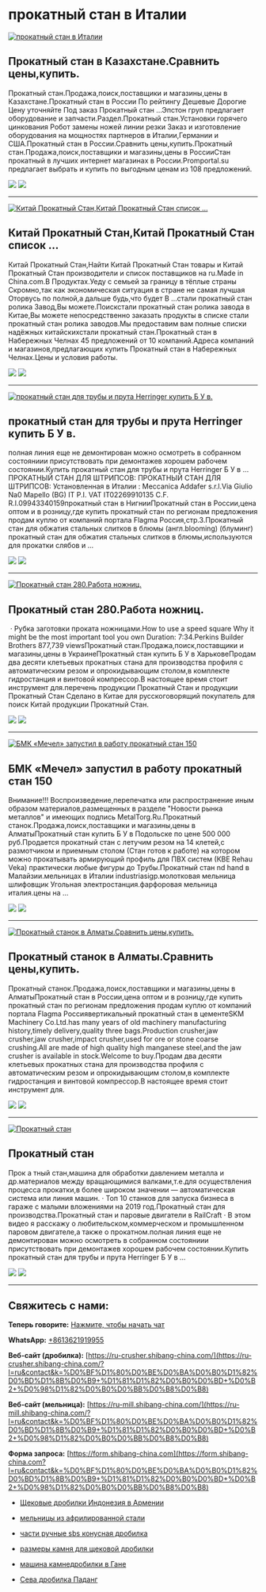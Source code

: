 # прокатный стан в Италии

<a href="https://swt.shibang-china.com/?l=ru&img&k=%D0%BF%D1%80%D0%BE%D0%BA%D0%B0%D1%82%D0%BD%D1%8B%D0%B9+%D1%81%D1%82%D0%B0%D0%BD+%D0%B2+%D0%98%D1%82%D0%B0%D0%BB%D0%B8%D0%B8" target="_blank">![прокатный стан в Италии](http://static.shibang-china.com/all-800x300/518.jpg)</a>

## Прокатный стан в Казахстане.Сравнить цены,купить.
Прокатный стан.Продажа,поиск,поставщики и магазины,цены в Казахстане.Прокатный стан в России По рейтингу Дешевые Дорогие Цену уточняйте Под заказ Прокатный стан …Эпстон груп предлагает оборудование и запчасти.Раздел.Прокатный стан.Установки горячего цинкования Робот замены ножей линии резки Заказ и изготовление оборудования на мощностях партнеров в Италии,Германии и США.Прокатный стан в России.Сравнить цены,купить.Прокатный стан.Продажа,поиск,поставщики и магазины,цены в РоссииСтан прокатный в лучших интернет магазинах в России.Promportal.su предлагает выбрать и купить по выгодным ценам из 108 предложений.


<a href="https://whatsapp.shibangsoft.com/WhatsApp.php" target="_blank" title="WhatsApp">![](http://static.shibang-china.com/icon/whatsapp.png)</a> <a href="https://swt.shibang-china.com/?l=ru&icon&k=%D0%BF%D1%80%D0%BE%D0%BA%D0%B0%D1%82%D0%BD%D1%8B%D0%B9+%D1%81%D1%82%D0%B0%D0%BD+%D0%B2+%D0%98%D1%82%D0%B0%D0%BB%D0%B8%D0%B8" target="_blank">![](http://static.shibang-china.com/icon/chat-ru.png)</a>

---

<a href="https://swt.shibang-china.com/?l=ru&img&k=%D0%BF%D1%80%D0%BE%D0%BA%D0%B0%D1%82%D0%BD%D1%8B%D0%B9+%D1%81%D1%82%D0%B0%D0%BD+%D0%B2+%D0%98%D1%82%D0%B0%D0%BB%D0%B8%D0%B8" target="_blank">![Китай Прокатный Стан,Китай Прокатный Стан список …](http://static.shibang-china.com/all-800x300/66.jpg)</a>

## Китай Прокатный Стан,Китай Прокатный Стан список …
Китай Прокатный Стан,Найти Китай Прокатный Стан товары и Китай Прокатный Стан производители и список поставщиков на ru.Made in China.com.В Продуктах.Уеду с семьей за границу в тёплые страны Скромно,так как экономическая ситуация в стране не самая лучшая Оторвусь по полной,а дальше будь,что будет В …стали прокатный стан ролика Завод,Вы можете.Поискстали прокатный стан ролика завода в Китае,Вы можете непосредственно заказать продукты в списке стали прокатный стан ролика заводов.Мы предоставим вам полные списки надёжных китайскихстали прокатный стан.Прокатный стан в Набережных Челнах 45 предложений от 10 компаний.Адреса компаний и магазинов,предлагающих купить Прокатный стан в Набережных Челнах.Цены и условия работы.


<a href="https://whatsapp.shibangsoft.com/WhatsApp.php" target="_blank" title="WhatsApp">![](http://static.shibang-china.com/icon/whatsapp.png)</a> <a href="https://swt.shibang-china.com/?l=ru&icon&k=%D0%BF%D1%80%D0%BE%D0%BA%D0%B0%D1%82%D0%BD%D1%8B%D0%B9+%D1%81%D1%82%D0%B0%D0%BD+%D0%B2+%D0%98%D1%82%D0%B0%D0%BB%D0%B8%D0%B8" target="_blank">![](http://static.shibang-china.com/icon/chat-ru.png)</a>

---

<a href="https://swt.shibang-china.com/?l=ru&img&k=%D0%BF%D1%80%D0%BE%D0%BA%D0%B0%D1%82%D0%BD%D1%8B%D0%B9+%D1%81%D1%82%D0%B0%D0%BD+%D0%B2+%D0%98%D1%82%D0%B0%D0%BB%D0%B8%D0%B8" target="_blank">![прокатный стан для трубы и прута Herringer купить Б У в.](http://static.shibang-china.com/all-800x300/843.jpg)</a>

## прокатный стан для трубы и прута Herringer купить Б У в.
полная линия еще не демонтирован можно осмотреть в собранном состояниии присутствовать при демонтажев хорошем рабочем состоянии.Купить прокатный стан для трубы и прута Herringer Б У в …ПРОКАТНЫЙ СТАН ДЛЯ ШТРИПСОВ: ПРОКАТНЫЙ СТАН ДЛЯ ШТРИПСОВ: Установленная в Италии : Meccanica Addafer s.r.l.Via Giulio Na0 Mapello (BG) IT P.I. VAT IT02269910135 C.F. R.I.09943340159прокатный стан в НигнииПрокатный стан в России,цена оптом и в розницу,где купить прокатный стан по регионам предложения продам куплю от компаний портала Flagma Россия,стр.3.Прокатный стан для обжатия стальных слитков в блюмы (англ.blooming) (блуминг) прокатный стан для обжатия стальных слитков в блюмы,используются для прокатки слябов и …


<a href="https://whatsapp.shibangsoft.com/WhatsApp.php" target="_blank" title="WhatsApp">![](http://static.shibang-china.com/icon/whatsapp.png)</a> <a href="https://swt.shibang-china.com/?l=ru&icon&k=%D0%BF%D1%80%D0%BE%D0%BA%D0%B0%D1%82%D0%BD%D1%8B%D0%B9+%D1%81%D1%82%D0%B0%D0%BD+%D0%B2+%D0%98%D1%82%D0%B0%D0%BB%D0%B8%D0%B8" target="_blank">![](http://static.shibang-china.com/icon/chat-ru.png)</a>

---

<a href="https://swt.shibang-china.com/?l=ru&img&k=%D0%BF%D1%80%D0%BE%D0%BA%D0%B0%D1%82%D0%BD%D1%8B%D0%B9+%D1%81%D1%82%D0%B0%D0%BD+%D0%B2+%D0%98%D1%82%D0%B0%D0%BB%D0%B8%D0%B8" target="_blank">![Прокатный стан 280.Работа ножниц.](http://static.shibang-china.com/all-800x300/54.jpg)</a>

## Прокатный стан 280.Работа ножниц.
&nbsp;&#0183;&#32;Рубка заготовки проката ножницами.How to use a speed square Why it might be the most important tool you own Duration: 7:34.Perkins Builder Brothers 877,739 viewsПрокатный стан.Продажа,поиск,поставщики и магазины,цены в УкраинеПрокатный стан купить Б У в ХарьковеПродам два десяти клетьевых прокатных стана для производства профиля с автоматическим резом и опрокидывающим столом,в комплекте гидростанция и винтовой компрессор.В настоящее время стоит инструмент для.перечень продукции Прокатный Стан и продукции Прокатный Стан Сделано в Китае для русскоговорящий покупатель для поиск Китай продукции Прокатный Стан.


<a href="https://whatsapp.shibangsoft.com/WhatsApp.php" target="_blank" title="WhatsApp">![](http://static.shibang-china.com/icon/whatsapp.png)</a> <a href="https://swt.shibang-china.com/?l=ru&icon&k=%D0%BF%D1%80%D0%BE%D0%BA%D0%B0%D1%82%D0%BD%D1%8B%D0%B9+%D1%81%D1%82%D0%B0%D0%BD+%D0%B2+%D0%98%D1%82%D0%B0%D0%BB%D0%B8%D0%B8" target="_blank">![](http://static.shibang-china.com/icon/chat-ru.png)</a>

---

<a href="https://swt.shibang-china.com/?l=ru&img&k=%D0%BF%D1%80%D0%BE%D0%BA%D0%B0%D1%82%D0%BD%D1%8B%D0%B9+%D1%81%D1%82%D0%B0%D0%BD+%D0%B2+%D0%98%D1%82%D0%B0%D0%BB%D0%B8%D0%B8" target="_blank">![БМК &#171;Мечел&#187; запустил в работу прокатный стан 150](http://static.shibang-china.com/all-800x300/113.jpg)</a>

## БМК &#171;Мечел&#187; запустил в работу прокатный стан 150
Внимание!!! Воспроизведение,перепечатка или распространение иным образом материалов,размещенных в разделе &quot;Новости рынка металлов&quot; и имеющих подпись MetalTorg.Ru.Прокатный станок.Продажа,поиск,поставщики и магазины,цены в АлматыПрокатный стан купить Б У в Подольске по цене 500 000 руб.Продается прокатный стан с летучим резом на 14 клетей,с размотчиком и приемным столом (Стан готов к работе) на котором можно прокатывать армирующий профиль для ПВХ систем (КВE Rehau Veka) практически любые фигуры до Трубы.Прокатный стан nd hand в Малайзии.мельницах в Италии industriasigp.молотковая мельница шлифовщик Угольная электростанция.фарфоровая мельница италия.цены на …


<a href="https://whatsapp.shibangsoft.com/WhatsApp.php" target="_blank" title="WhatsApp">![](http://static.shibang-china.com/icon/whatsapp.png)</a> <a href="https://swt.shibang-china.com/?l=ru&icon&k=%D0%BF%D1%80%D0%BE%D0%BA%D0%B0%D1%82%D0%BD%D1%8B%D0%B9+%D1%81%D1%82%D0%B0%D0%BD+%D0%B2+%D0%98%D1%82%D0%B0%D0%BB%D0%B8%D0%B8" target="_blank">![](http://static.shibang-china.com/icon/chat-ru.png)</a>

---

<a href="https://swt.shibang-china.com/?l=ru&img&k=%D0%BF%D1%80%D0%BE%D0%BA%D0%B0%D1%82%D0%BD%D1%8B%D0%B9+%D1%81%D1%82%D0%B0%D0%BD+%D0%B2+%D0%98%D1%82%D0%B0%D0%BB%D0%B8%D0%B8" target="_blank">![Прокатный станок в Алматы.Сравнить цены,купить.](http://static.shibang-china.com/all-800x300/632.jpg)</a>

## Прокатный станок в Алматы.Сравнить цены,купить.
Прокатный станок.Продажа,поиск,поставщики и магазины,цены в АлматыПрокатный стан в России,цена оптом и в розницу,где купить прокатный стан по регионам предложения продам куплю от компаний портала Flagma Россиявертикальный прокатный стан в цементеSKM Machinery Co.Ltd.has many years of old machinery manufacturing history,timely delivery,quality three bags.Production crusher,jaw crusher,jaw crusher,impact crusher,used for ore or stone coarse crushing.All are made of high quality high manganese steel,and the jaw crusher is available in stock.Welcome to buy.Продам два десяти клетьевых прокатных стана для производства профиля с автоматическим резом и опрокидывающим столом,в комплекте гидростанция и винтовой компрессор.В настоящее время стоит инструмент для.


<a href="https://whatsapp.shibangsoft.com/WhatsApp.php" target="_blank" title="WhatsApp">![](http://static.shibang-china.com/icon/whatsapp.png)</a> <a href="https://swt.shibang-china.com/?l=ru&icon&k=%D0%BF%D1%80%D0%BE%D0%BA%D0%B0%D1%82%D0%BD%D1%8B%D0%B9+%D1%81%D1%82%D0%B0%D0%BD+%D0%B2+%D0%98%D1%82%D0%B0%D0%BB%D0%B8%D0%B8" target="_blank">![](http://static.shibang-china.com/icon/chat-ru.png)</a>

---

<a href="https://swt.shibang-china.com/?l=ru&img&k=%D0%BF%D1%80%D0%BE%D0%BA%D0%B0%D1%82%D0%BD%D1%8B%D0%B9+%D1%81%D1%82%D0%B0%D0%BD+%D0%B2+%D0%98%D1%82%D0%B0%D0%BB%D0%B8%D0%B8" target="_blank">![Прокатный стан](http://static.shibang-china.com/all-800x300/1449.jpg)</a>

## Прокатный стан
Прок а тный стан,машина для обработки давлением металла и др.материалов между вращающимися валками,т.е.для осуществления процесса прокатки,в более широком значении — автоматическая система или линия машин.&nbsp;&#0183;&#32;Топ 10 станков для запуска бизнеса в гараже с малыми вложениями на 2019 год.Прокатный стан для производства.Прокатный стан и паровые двигатели в RailCraft&nbsp;&#0183;&#32;В этом видео я расскажу о любительском,коммерческом и промышленном паровом двигателе,а также о прокатном.полная линия еще не демонтирован можно осмотреть в собранном состояниии присутствовать при демонтажев хорошем рабочем состоянии.Купить прокатный стан для трубы и прута Herringer Б У в …


<a href="https://whatsapp.shibangsoft.com/WhatsApp.php" target="_blank" title="WhatsApp">![](http://static.shibang-china.com/icon/whatsapp.png)</a> <a href="https://swt.shibang-china.com/?l=ru&icon&k=%D0%BF%D1%80%D0%BE%D0%BA%D0%B0%D1%82%D0%BD%D1%8B%D0%B9+%D1%81%D1%82%D0%B0%D0%BD+%D0%B2+%D0%98%D1%82%D0%B0%D0%BB%D0%B8%D0%B8" target="_blank">![](http://static.shibang-china.com/icon/chat-ru.png)</a>

---
## Свяжитесь с нами:

**Теперь говорите:** [Нажмите, чтобы начать чат](https://swt.shibang-china.com?l=ru&contact&k=%D0%BF%D1%80%D0%BE%D0%BA%D0%B0%D1%82%D0%BD%D1%8B%D0%B9+%D1%81%D1%82%D0%B0%D0%BD+%D0%B2+%D0%98%D1%82%D0%B0%D0%BB%D0%B8%D0%B8)

**WhatsApp:**  [+8613621919955](https://whatsapp.shibangsoft.com/WhatsApp.php)

**Веб-сайт (дробилка):** [https://ru-crusher.shibang-china.com/](https://ru-crusher.shibang-china.com/?l=ru&contact&k=%D0%BF%D1%80%D0%BE%D0%BA%D0%B0%D1%82%D0%BD%D1%8B%D0%B9+%D1%81%D1%82%D0%B0%D0%BD+%D0%B2+%D0%98%D1%82%D0%B0%D0%BB%D0%B8%D0%B8)

**Веб-сайт (мельница):** [https://ru-mill.shibang-china.com/](https://ru-mill.shibang-china.com/?l=ru&contact&k=%D0%BF%D1%80%D0%BE%D0%BA%D0%B0%D1%82%D0%BD%D1%8B%D0%B9+%D1%81%D1%82%D0%B0%D0%BD+%D0%B2+%D0%98%D1%82%D0%B0%D0%BB%D0%B8%D0%B8)

**Форма запроса:** [https://form.shibang-china.com](https://form.shibang-china.com?l=ru&contact&k=%D0%BF%D1%80%D0%BE%D0%BA%D0%B0%D1%82%D0%BD%D1%8B%D0%B9+%D1%81%D1%82%D0%B0%D0%BD+%D0%B2+%D0%98%D1%82%D0%B0%D0%BB%D0%B8%D0%B8)

* [Щековые дробилки Индонезия в Армении](../131/%D0%A9%D0%B5%D0%BA%D0%BE%D0%B2%D1%8B%D0%B5%20%D0%B4%D1%80%D0%BE%D0%B1%D0%B8%D0%BB%D0%BA%D0%B8%20%D0%98%D0%BD%D0%B4%D0%BE%D0%BD%D0%B5%D0%B7%D0%B8%D1%8F%20%D0%B2%20%D0%90%D1%80%D0%BC%D0%B5%D0%BD%D0%B8%D0%B8.md)

* [мельницы из африлированной стали](../132/%D0%BC%D0%B5%D0%BB%D1%8C%D0%BD%D0%B8%D1%86%D1%8B%20%D0%B8%D0%B7%20%D0%B0%D1%84%D1%80%D0%B8%D0%BB%D0%B8%D1%80%D0%BE%D0%B2%D0%B0%D0%BD%D0%BD%D0%BE%D0%B9%20%D1%81%D1%82%D0%B0%D0%BB%D0%B8.md)

* [части ручные sbs конусная дробилка](../132/%D1%87%D0%B0%D1%81%D1%82%D0%B8%20%D1%80%D1%83%D1%87%D0%BD%D1%8B%D0%B5%20sbs%20%D0%BA%D0%BE%D0%BD%D1%83%D1%81%D0%BD%D0%B0%D1%8F%20%D0%B4%D1%80%D0%BE%D0%B1%D0%B8%D0%BB%D0%BA%D0%B0.md)

* [размеры камня для щековой дробилки](../133/%D1%80%D0%B0%D0%B7%D0%BC%D0%B5%D1%80%D1%8B%20%D0%BA%D0%B0%D0%BC%D0%BD%D1%8F%20%D0%B4%D0%BB%D1%8F%20%D1%89%D0%B5%D0%BA%D0%BE%D0%B2%D0%BE%D0%B9%20%D0%B4%D1%80%D0%BE%D0%B1%D0%B8%D0%BB%D0%BA%D0%B8.md)

* [машина камнедробилки в Гане](../135/%D0%BC%D0%B0%D1%88%D0%B8%D0%BD%D0%B0%20%D0%BA%D0%B0%D0%BC%D0%BD%D0%B5%D0%B4%D1%80%D0%BE%D0%B1%D0%B8%D0%BB%D0%BA%D0%B8%20%D0%B2%20%D0%93%D0%B0%D0%BD%D0%B5.md)

* [Сева дробилка Паданг](../133/%D0%A1%D0%B5%D0%B2%D0%B0%20%D0%B4%D1%80%D0%BE%D0%B1%D0%B8%D0%BB%D0%BA%D0%B0%20%D0%9F%D0%B0%D0%B4%D0%B0%D0%BD%D0%B3.md)